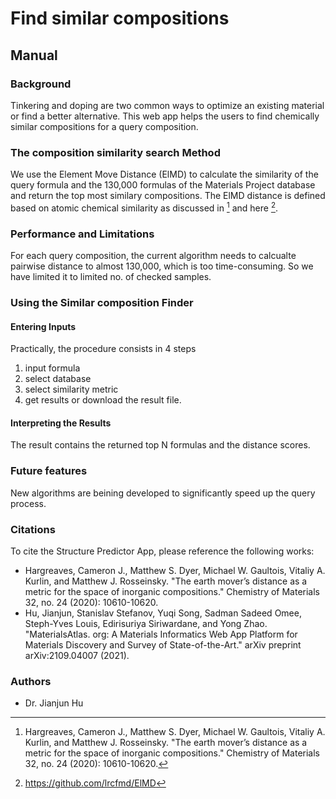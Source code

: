 
# Find similar compositions

## Manual

### Background 

Tinkering and doping are two common ways to optimize an existing material or find a better alternative. This web app helps the users to find chemically similar compositions for a query composition. 

### The composition similarity search Method

We use the Element Move Distance (ElMD) to calculate the similarity of the query formula and the 130,000 formulas of the Materials Project database and return the top most similary compositions. The ElMD distance is defined based on atomic chemical similarity as discussed in [^1] and here [^2].



### Performance and Limitations

For each query composition, the current algorithm needs to calcualte pairwise distance to almost 130,000, which is too time-consuming. So we have limited it to limited no. of checked samples. 

### Using the Similar composition Finder

#### Entering Inputs

Practically, the procedure consists in 4 steps

1. input formula
2. select database
3. select similarity metric
4. get results or download the result file.

#### Interpreting the Results

The result contains the returned top N formulas and the distance scores.

### Future features

New algorithms are beining developed to significantly speed up the query process. 

### Citations

To cite the Structure Predictor App, please reference the following works:

- Hargreaves, Cameron J., Matthew S. Dyer, Michael W. Gaultois, Vitaliy A. Kurlin, and Matthew J. Rosseinsky. "The earth mover’s distance as a metric for the space of inorganic compositions." Chemistry of Materials 32, no. 24 (2020): 10610-10620.
- Hu, Jianjun, Stanislav Stefanov, Yuqi Song, Sadman Sadeed Omee, Steph-Yves Louis, Edirisuriya Siriwardane, and Yong Zhao. "MaterialsAtlas. org: A Materials Informatics Web App Platform for Materials Discovery and Survey of State-of-the-Art." arXiv preprint arXiv:2109.04007 (2021).


[^1]: Hargreaves, Cameron J., Matthew S. Dyer, Michael W. Gaultois, Vitaliy A. Kurlin, and Matthew J. Rosseinsky. "The earth mover’s distance as a metric for the space of inorganic compositions." Chemistry of Materials 32, no. 24 (2020): 10610-10620.

[^2]: https://github.com/lrcfmd/ElMD
[^3]: 10.1021/cm100795d
[^4]: 10.1038/nmat1691

### Authors

- Dr. Jianjun Hu
